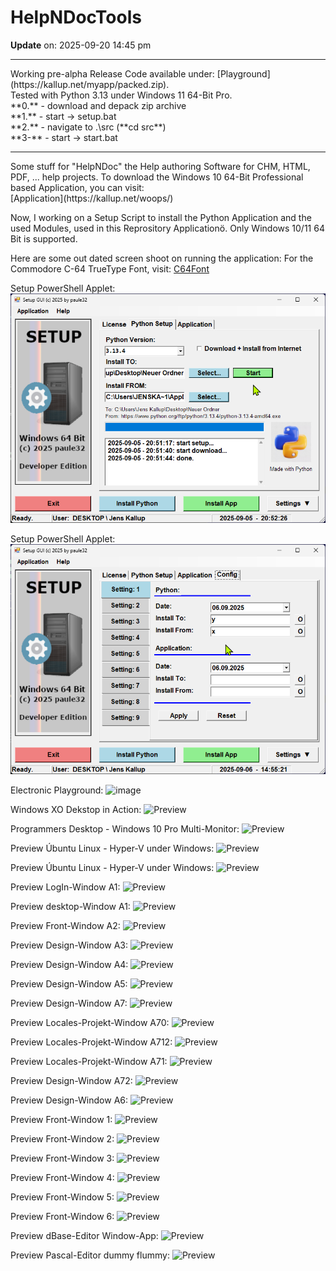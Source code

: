 # HelpNDocTools
**Update** on: 2025-09-20  14:45 pm<br>
<hr>
Working pre-alpha Release Code available under: [Playground](https://kallup.net/myapp/packed.zip). <br>
Tested with Python 3.13 under Windows 11 64-Bit Pro. <br>
**0.** - download and depack zip archive<br>
**1.** - start -> setup.bat <br>
**2.** - navigate to .\src (**cd src**)<br>
**3-** - start -> start.bat <br>
<hr>
Some stuff for "HelpNDoc" the Help authoring Software for CHM, HTML, PDF, ... help projects.
To download the Windows 10 64-Bit Professional based Application, you can visit:<br>
[Application](https://kallup.net/woops/)

Now, I working on a Setup Script to install the Python Application and the used Modules, used in this Reprository Applicationö.
Only Windows 10/11 64 Bit is supported.

Here are some out dated screen shoot on running the application:
For the Commodore C-64 TrueType Font, visit: [C64Font](https://style64.org/release/c64-truetype-v1.2.1-style)

Setup PowerShell Applet:
![Preview](src/img/setup002.png)

Setup PowerShell Applet:
![Preview](src/img/setup003.png)


Electronic Playground:
![image](https://github.com/user-attachments/assets/dd35ad1c-886c-4683-9947-9993a38f0a95)

Windows XO Dekstop in Action:
![Preview](src/img/windesk2.png)

Programmers Desktop - Windows 10 Pro Multi-Monitor:
![Preview](src/img/desktop002.png)

Preview Úbuntu Linux - Hyper-V under Windows:
![Preview](src/img/windesk.png)

Preview Úbuntu Linux - Hyper-V under Windows:
![Preview](src/img/linux001.png)

Preview LogIn-Window A1:
![Preview](src/img/login.png)

Preview desktop-Window A1:
![Preview](src/img/desktop.png)

Preview Front-Window A2:
![Preview](src/img/screen010.png)

Preview Design-Window A3:
![Preview](src/img/screen011.png)

Preview Design-Window A4:
![Preview](src/img/screen012.png)

Preview Design-Window A5:
![Preview](src/img/screen013.png)

Preview Design-Window A7:
![Preview](src/img/screen015.png)

Preview Locales-Projekt-Window A70:
![Preview](src/img/screen017.png)

Preview Locales-Projekt-Window A712:
![Preview](src/img/screen019.png)

Preview Locales-Projekt-Window A71:
![Preview](src/img/screen018.png)

Preview Design-Window A72:
![Preview](src/img/screen016.png)

Preview Design-Window A6:
![Preview](src/img/screen014.png)

Preview Front-Window 1:
![Preview](src/img/screen00A.png)

Preview Front-Window 2:
![Preview](src/img/screen000.png)

Preview Front-Window 3:
![Preview](src/img/screen001.png)

Preview Front-Window 4:
![Preview](src/img/screen002.png)

Preview Front-Window 5:
![Preview](src/img/screen003.png)

Preview Front-Window 6:
![Preview](src/img/screen004.png)

Preview dBase-Editor Window-App:
![Preview](src/img/dbase.png)

Preview Pascal-Editor dummy flummy:
![Preview](src/img/pascal.png)
